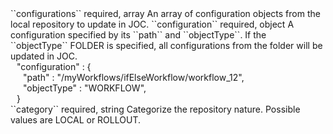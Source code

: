 <tr>
<td>``configurations``</td>
<td>required, array</td>
<td>An array of configuration objects from the local repository to update in JOC.</td>
<td></td>
<td></td>
</tr>
<tr>
<td style="padding-left:20px;">``configuration``</td>
<td>required, object</td>
<td>A configuration specified by its ``path`` and ``objectType``. If the ``objectType`` FOLDER is specified, all configurations from the folder will be updated in JOC.</td>
<td><div style="padding-left:10px;">"configuration" : {</div>
<div style="padding-left:20px;">"path" : "/myWorkflows/ifElseWorkflow/workflow_12",</div>
<div style="padding-left:20px;">"objectType" : "WORKFLOW",</div>
<div style="padding-left:10px;">}</div>
</td>
<td></td>
</tr>
<tr>
<td>``category``</td>
<td>required, string</td>
<td>Categorize the repository nature. Possible values are LOCAL or ROLLOUT.</td>
<td></td>
<td></td>
</tr>

